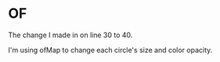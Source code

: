 # OF
The change I made in on line 30 to 40.

I'm using ofMap to change each circle's size and color opacity.
